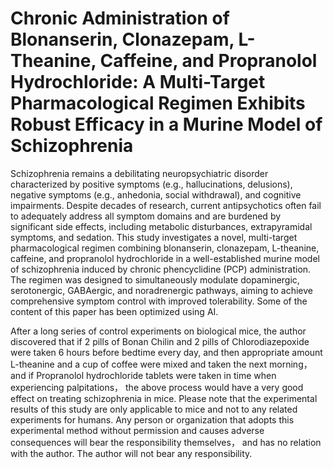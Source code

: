 # Chronic Administration of Blonanserin, Clonazepam, L-Theanine, Caffeine, and Propranolol Hydrochloride: A Multi-Target Pharmacological Regimen Exhibits Robust Efficacy in a Murine Model of Schizophrenia
Schizophrenia remains a debilitating neuropsychiatric disorder characterized by positive symptoms (e.g., hallucinations, delusions), negative symptoms (e.g., anhedonia, social withdrawal), and cognitive impairments. Despite decades of research, current antipsychotics often fail to adequately address all symptom domains and are burdened by significant side effects, including metabolic disturbances, extrapyramidal symptoms, and sedation. This study investigates a novel, multi-target pharmacological regimen combining blonanserin, clonazepam, L-theanine, caffeine, and propranolol hydrochloride in a well-established murine model of schizophrenia induced by chronic phencyclidine (PCP) administration. The regimen was designed to simultaneously modulate dopaminergic, serotonergic, GABAergic, and noradrenergic pathways, aiming to achieve comprehensive symptom control with improved tolerability. Some of the content of this paper has been optimized using AI.

After a long series of control experiments on biological mice, the author discovered that if 2 pills of Bonan Chilin and 2 pills of Chlorodiazepoxide were taken 6 hours before bedtime every day, and then appropriate amount L-theanine and a cup of coffee were mixed and taken the next morning， and if Propranolol hydrochloride tablets were taken in time when experiencing palpitations， the above process would have a very good effect on treating schizophrenia in mice. Please note that the experimental results of this study are only applicable to mice and not to any related experiments for humans. Any person or organization that adopts this experimental method without permission and causes adverse consequences will bear the responsibility themselves， and has no relation with the author. The author will not bear any responsibility.
